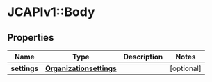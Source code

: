# JCAPIv1::Body

## Properties
Name | Type | Description | Notes
------------ | ------------- | ------------- | -------------
**settings** | [**Organizationsettings**](Organizationsettings.md) |  | [optional] 


